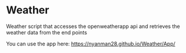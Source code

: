 # Weather
Weather script that accesses the openweatherapp api and retrieves the weather data from the end points

You can use the app here: https://nyanman28.github.io/Weather/App/
